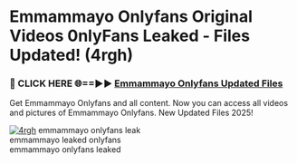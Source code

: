 # Emmammayo Onlyfans Original Videos 0nlyFans Leaked - Files Updated! (4rgh)

<h3>🔴 CLICK HERE 🌐==►► <a href="https://tinyurl.com/x26r9saj" rel="nofollow">Emmammayo Onlyfans Updated Files</a></h3>

Get Emmammayo Onlyfans and all content. Now you can access all videos and pictures of Emmammayo Onlyfans. New Updated Files 2025!

[![4rgh](https://i.imgur.com/LkgZPqh.gif)](https://tinyurl.com/x26r9saj)
emmammayo onlyfans leak<br>
emmammayo leaked onlyfans<br>
emmammayo onlyfans leaked